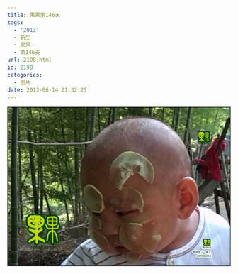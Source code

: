```yaml
---
title: 果果第146天
tags:
  - '2013'
  - 新生
  - 果果
  - 第146天
url: 2198.html
id: 2198
categories:
  - 图片
date: 2013-06-14 21:32:25
---
```


[![](/images/uploads/2013/06/果果诞生第146天.jpg "果果诞生第146天")](/images/uploads/2013/06/果果诞生第146天.jpg)